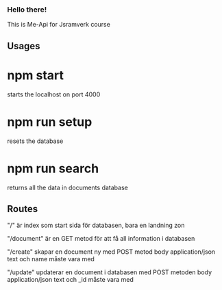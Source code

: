 ### Hello there!
This is Me-Api for Jsramverk course

## Usages

# npm start
starts the localhost on port 4000

# npm run setup
resets the database

# npm run search
returns all the data in documents database

## Routes
"/" är index som start sida för databasen, bara en landning zon

"/document" är en GET metod för att få all information i databasen

"/create" skapar en document ny med POST metod
body application/json
text och name måste vara med

"/update" updaterar en document i databasen med POST metoden
body application/json
text och _id måste vara med
